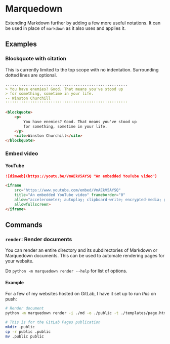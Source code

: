# Marquedown

Extending Markdown further by adding a few more useful notations.
It can be used in place of `markdown` as it also uses and applies it.

## Examples

### Blockquote with citation

This is currently limited to the top scope with no indentation.
Surrounding dotted lines are optional.

```md
......................................................
> You have enemies? Good. That means you've stood up
> for something, sometime in your life.
-- Winston Churchill
''''''''''''''''''''''''''''''''''''''''''''''''''''''
```

```html
<blockquote>
    <p>
        You have enemies? Good. That means you've stood up
        for something, sometime in your life.
    </p>
    <cite>Winston Churchill</cite>
</blockquote>
```

### Embed video

#### YouTube

```md
![dimweb](https://youtu.be/VmAEkV5AYSQ "An embedded YouTube video")
```

```html
<iframe
    src="https://www.youtube.com/embed/VmAEkV5AYSQ"
    title="An embedded YouTube video" frameborder="0"
    allow="accelerometer; autoplay; clipboard-write; encrypted-media; gyroscope; picture-in-picture"
    allowfullscreen>
</iframe>
```

## Commands

### `render`: Render documents

You can render an entire directory and its subdirectories of Markdown or Marquedown documents. This can be used to automate rendering pages for your website.

Do `python -m marquedown render --help` for list of options.

#### Example

For a few of my websites hosted on GitLab, I have it set up to run *this* on push:

```sh
# Render document
python -m marquedown render -i ./md -o ./public -t ./templates/page.html

# This is for the GitLab Pages publication
mkdir .public
cp -r public .public
mv .public public  
```